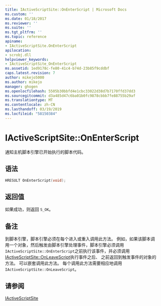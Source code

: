 ```yaml
---
title: IActiveScriptSite::OnEnterScript | Microsoft Docs
ms.custom: ''
ms.date: 01/18/2017
ms.reviewer: ''
ms.suite: ''
ms.tgt_pltfrm: ''
ms.topic: reference
apiname:
- IActiveScriptSite.OnEnterScript
apilocation:
- scrobj.dll
helpviewer_keywords:
- IActiveScriptSite_OnEnterScript
ms.assetid: 1ed9178c-fe80-41c4-b74d-23b85f9cddbf
caps.latest.revision: 7
author: mikejo5000
ms.author: mikejo
manager: ghogen
ms.openlocfilehash: 5505b30bbfd4e1cbc33022d38d7b7170ffd37dd3
ms.sourcegitcommit: d3a485d47c6ba01b0fc9878cbbb7fe88755b29af
ms.translationtype: MT
ms.contentlocale: zh-CN
ms.lasthandoff: 03/19/2019
ms.locfileid: "58150384"
---
```

# <a name="iactivescriptsiteonenterscript"></a>IActiveScriptSite::OnEnterScript
通知主机脚本引擎已开始执行的脚本代码。  
  
## <a name="syntax"></a>语法  
  
```cpp
HRESULT OnEnterScript(void);  
```  
  
## <a name="return-value"></a>返回值  
 如果成功，则返回 `S_OK`。  
  
## <a name="remarks"></a>备注  
 到脚本引擎，脚本引擎必须在每个进入或重入调用此方法。 例如，如果该脚本调用一个对象，然后触发由脚本引擎处理事件，脚本引擎必须调用`IActiveScriptSite::OnEnterScript`之前执行该事件，并必须调用[IActiveScriptSite::OnLeaveScript](../../winscript/reference/iactivescriptsite-onleavescript.md)执行事件之后、 之前返回到触发事件的对象的方法。 可以嵌套调用此方法。 每个调用此方法需要相应地调用`IActiveScriptSite::OnLeaveScript`。  
  
## <a name="see-also"></a>请参阅  
 [IActiveScriptSite](../../winscript/reference/iactivescriptsite.md)